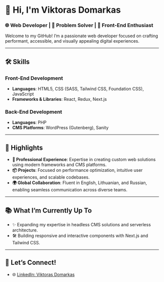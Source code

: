 # 👋 Hi, I'm Viktoras Domarkas  

### 🌐 Web Developer | 🚀 Problem Solver | 🎨 Front-End Enthusiast  

Welcome to my GitHub! I’m a passionate web developer focused on crafting performant, accessible, and visually appealing digital experiences.  

---

## 🛠 Skills  

### **Front-End Development**  
- **Languages**: HTML5, CSS (SASS, Tailwind CSS, Foundation CSS), JavaScript  
- **Frameworks & Libraries**: React, Redux, Next.js  

### **Back-End Development**  
- **Languages**: PHP  
- **CMS Platforms**: WordPress (Gutenberg), Sanity  

---

## 🌟 Highlights  

- **💼 Professional Experience**: Expertise in creating custom web solutions using modern frameworks and CMS platforms.  
- **📦 Projects**: Focused on performance optimization, intuitive user experiences, and scalable codebases.  
- **🌍 Global Collaboration**: Fluent in English, Lithuanian, and Russian, enabling seamless communication across diverse teams.  

---

## 📚 What I’m Currently Up To  

- ✨ Expanding my expertise in headless CMS solutions and serverless architecture.  
- 🛠 Building responsive and interactive components with Next.js and Tailwind CSS.  

---

## 🤝 Let’s Connect!  

- 🌐 [LinkedIn: Viktoras Domarkas](https://www.linkedin.com/in/viktoras-domarkas/)  
